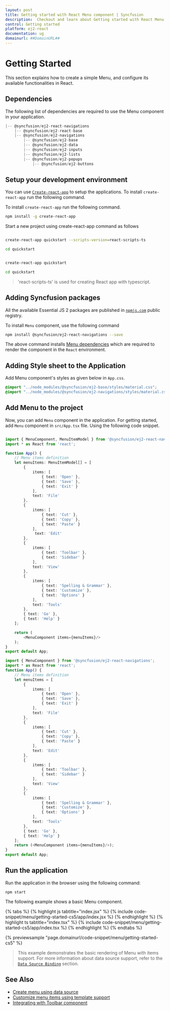 ```yaml
---
layout: post
title: Getting started with React Menu component | Syncfusion
description:  Checkout and learn about Getting started with React Menu component of Syncfusion Essential JS 2 and more details.
control: Getting started 
platform: ej2-react
documentation: ug
domainurl: ##DomainURL##
---
```


# Getting Started

This section explains how to create a simple Menu, and configure its available functionalities in React.

## Dependencies

The following list of dependencies are required to use the Menu component in your application.

```javascript
|-- @syncfusion/ej2-react-navigations
    |-- @syncfusion/ej2-react-base
    |-- @syncfusion/ej2-navigations
        |-- @syncfusion/ej2-base
        |-- @syncfusion/ej2-data
        |-- @syncfusion/ej2-inputs
        |-- @syncfusion/ej2-lists
        |-- @syncfusion/ej2-popups
            |-- @syncfusion/ej2-buttons
```

## Setup your development environment

You can use [`Create-react-app`](https://github.com/facebookincubator/create-react-app) to setup the applications. To install `create-react-app` run the following command.

To install `create-react-app` run the following command.

```bash
npm install -g create-react-app
```

Start a new project using create-react-app command as follows

<div class='tsx'>

```bash

create-react-app quickstart --scripts-version=react-scripts-ts

cd quickstart

```

</div>

<div class='jsx'>

```bash

create-react-app quickstart

cd quickstart

```

</div>

> 'react-scripts-ts' is used for creating React app with typescript.

## Adding Syncfusion packages

All the available Essential JS 2 packages are published in [`npmjs.com`](https://www.npmjs.com/~syncfusionorg) public registry.

To install `Menu` component, use the following command

```bash
npm install @syncfusion/ej2-react-navigations --save
```

The above command installs [Menu dependencies](./getting-started#dependencies) which are required to render the component in the `React` environment.

## Adding Style sheet to the Application

Add Menu component's styles as given below in `App.css`.

```css
@import "../node_modules/@syncfusion/ej2-base/styles/material.css";
@import "../node_modules/@syncfusion/ej2-navigations/styles/material.css";

```

## Add Menu to the project

Now, you can add `Menu` component in the application. For getting started, add `Menu` component in `src/App.tsx` file. Using the following code snippet.



```ts

import { MenuComponent, MenuItemModel } from '@syncfusion/ej2-react-navigations';
import * as React from 'react';

function App() {
    // Menu items definition
    let menuItems: MenuItemModel[] = [
        {
            items: [
                { text: 'Open' },
                { text: 'Save' },
                { text: 'Exit' }
            ],
            text: 'File'
        },
        {
            items: [
                { text: 'Cut' },
                { text: 'Copy' },
                { text: 'Paste' }
            ],
             text: 'Edit'
        },
        {
            items: [
                { text: 'Toolbar' },
                { text: 'Sidebar' }
            ],
            text: 'View'
        },
        {
            items: [
                { text: 'Spelling & Grammar' },
                { text: 'Customize' },
                { text: 'Options' }
            ],
            text: 'Tools'
        },
        { text: 'Go' },
        { text: 'Help' }
    ];

    return (
        <MenuComponent items={menuItems}/>
    );
}
export default App;
```

```ts
import { MenuComponent } from '@syncfusion/ej2-react-navigations';
import * as React from 'react';
function App() {
    // Menu items definition
    let menuItems = [
        {
            items: [
                { text: 'Open' },
                { text: 'Save' },
                { text: 'Exit' }
            ],
            text: 'File'
        },
        {
            items: [
                { text: 'Cut' },
                { text: 'Copy' },
                { text: 'Paste' }
            ],
            text: 'Edit'
        },
        {
            items: [
                { text: 'Toolbar' },
                { text: 'Sidebar' }
            ],
            text: 'View'
        },
        {
            items: [
                { text: 'Spelling & Grammar' },
                { text: 'Customize' },
                { text: 'Options' }
            ],
            text: 'Tools'
        },
        { text: 'Go' },
        { text: 'Help' }
    ];
    return (<MenuComponent items={menuItems}/>);
}
export default App;
```

## Run the application

Run the application in the browser using the following command:

```
npm start
```

The following example shows a basic Menu component.

{% tabs %}
{% highlight js tabtitle="index.jsx" %}
{% include code-snippet/menu/getting-started-cs5/app/index.jsx %}
{% endhighlight %}
{% highlight ts tabtitle="index.tsx" %}
{% include code-snippet/menu/getting-started-cs5/app/index.tsx %}
{% endhighlight %}
{% endtabs %}

 {% previewsample "page.domainurl/code-snippet/menu/getting-started-cs5" %}

> This example demonstrates the basic rendering of Menu with items support. For more information about data source support, refer to the [`Data Source Binding`](./data-source-binding-and-custom-menu-items#data-binding) section.

## See Also

* [Create menu using data source](./data-source-binding-and-custom-menu-items#data-binding)
* [Customize menu items using template support](./data-source-binding-and-custom-menu-items#custom-menu-items)
* [Integrating with Toolbar component](./use-case-scenarios#toolbar)